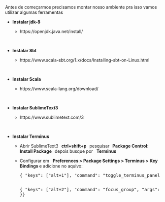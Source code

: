 <p>Antes de começarmos precisamos montar nosso ambiente pra isso vamos utilizar algumas ferramentas</p>

<ul><li><p><strong>Instalar jdk-8</strong></p><ul><li><p>https://openjdk.java.net/install/</p><p><br></p></li></ul></li><li><p><strong>Instalar Sbt</strong></p><ul><li><p>https://www.scala-sbt.org/1.x/docs/Installing-sbt-on-Linux.html</p></li></ul><p><br></p></li><li><p><strong>Instalar Scala</strong></p><ul><li><p>https://www.scala-lang.org/download/</p></li></ul><p><br></p></li><li><p><strong>Instalar SublimeText3</strong></p><ul><li><p>https://www.sublimetext.com/3</p></li></ul><p><br></p></li><li><p><strong>Instalar Terminus</strong></p><ul><li><p>Abrir SublimeText3<strong>&nbsp; &nbsp;ctrl+shift+p&nbsp; &nbsp;</strong>pesquisar<strong>&nbsp; &nbsp;Package Control: Install Package&nbsp; &nbsp;</strong>depois busque por&nbsp; &nbsp;<strong>Terminus</strong></p></li><li><p>Configurar em&nbsp; &nbsp;<strong>Preferences &gt; Package Settings &gt; Terminus &gt; Key Bindings </strong>e adicione no aquivo:</p><pre class="prettyprint linenums">{ "keys": ["alt+1"], "command": "toggle_terminus_panel" },

{ "keys": ["alt+2"], "command": "focus_group", "args": { "group": 0 }}</pre></li></ul></li></ul>